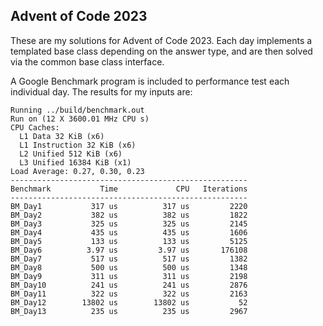 ## Advent of Code 2023

These are my solutions for Advent of Code 2023. Each day implements a templated base class depending on the answer type, and are then solved via the common base class interface.

A Google Benchmark program is included to performance test each individual day. The results for my inputs are:
```
Running ../build/benchmark.out
Run on (12 X 3600.01 MHz CPU s)
CPU Caches:
  L1 Data 32 KiB (x6)
  L1 Instruction 32 KiB (x6)
  L2 Unified 512 KiB (x6)
  L3 Unified 16384 KiB (x1)
Load Average: 0.27, 0.30, 0.23
-----------------------------------------------------
Benchmark           Time             CPU   Iterations
-----------------------------------------------------
BM_Day1           317 us          317 us         2220
BM_Day2           382 us          382 us         1822
BM_Day3           325 us          325 us         2145
BM_Day4           435 us          435 us         1606
BM_Day5           133 us          133 us         5125
BM_Day6          3.97 us         3.97 us       176108
BM_Day7           517 us          517 us         1382
BM_Day8           500 us          500 us         1348
BM_Day9           311 us          311 us         2198
BM_Day10          241 us          241 us         2876
BM_Day11          322 us          322 us         2163
BM_Day12        13802 us        13802 us           52
BM_Day13          235 us          235 us         2967
```